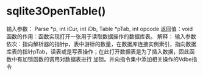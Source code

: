 # sqlite3OpenTable()
输入参数： Parse *p, int iCur, int iDb, Table *pTab, int opcode
返回值：void
函数的作用：函数实现打开一张用于读取数据操作的数据库表。
解释：
输入参数依次：指向解析器的指针p，表中游标的数量，在数据库连接实例索引，指向数据库表的指针pTab，读表或是写表操作；在此打开数据表是为了插入数据，固此函数中有加锁函数的调用对数据表进行  加锁。并向指令集中添加相关操作的Vdbe指令
